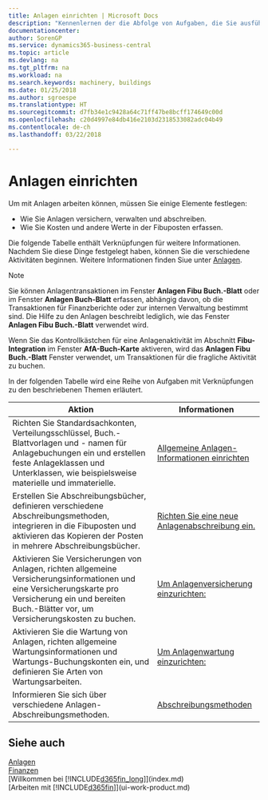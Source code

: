 ```yaml
---
title: Anlagen einrichten | Microsoft Docs
description: "Kennenlernen der die Abfolge von Aufgaben, die Sie ausführen müssen, um Anlagen einzurichten, wie Arbeitsplätze oder Gebäude."
documentationcenter: 
author: SorenGP
ms.service: dynamics365-business-central
ms.topic: article
ms.devlang: na
ms.tgt_pltfrm: na
ms.workload: na
ms.search.keywords: machinery, buildings
ms.date: 01/25/2018
ms.author: sgroespe
ms.translationtype: HT
ms.sourcegitcommit: d7fb34e1c9428a64c71ff47be8bcff174649c00d
ms.openlocfilehash: c20d4997e84db416e2103d2318533082adc04b49
ms.contentlocale: de-ch
ms.lasthandoff: 03/22/2018

---
```

# <a name="setting-up-fixed-assets"></a>Anlagen einrichten
Um mit Anlagen arbeiten können, müssen Sie einige Elemente festlegen:  

* Wie Sie Anlagen versichern, verwalten und abschreiben.  
* Wie Sie Kosten und andere Werte in der Fibuposten erfassen.  

Die folgende Tabelle enthält Verknüpfungen für weitere Informationen. Nachdem Sie diese Dinge festgelegt haben, können Sie die verschiedene Aktivitäten beginnen. Weitere Informationen finden Siue unter [Anlagen](fa-manage.md).  

> [!NOTE]  
>   Sie können Anlagentransaktionen im Fenster **Anlagen Fibu Buch.-Blatt** oder im Fenster **Anlagen Buch-Blatt** erfassen, abhängig davon, ob die Transaktionen für Finanzberichte oder zur internen Verwaltung bestimmt sind. Die Hilfe zu den Anlagen beschreibt lediglich, wie das Fenster **Anlagen Fibu Buch.-Blatt** verwendet wird.  

Wenn Sie das Kontrollkästchen für eine Anlagenaktivität im Abschnitt **Fibu-Integration** im Fenster **AfA-Buch-Karte** aktiveren, wird das **Anlagen Fibu Buch.-Blatt** Fenster verwendet, um Transaktionen für die fragliche Aktivität zu buchen.

In der folgenden Tabelle wird eine Reihe von Aufgaben mit Verknüpfungen zu den beschriebenen Themen erläutert.  

| Aktion | Informationen |
| --- | --- |
| Richten Sie Standardsachkonten, Verteilungsschlüssel, Buch.-Blattvorlagen und - namen für Anlagebuchungen ein und erstellen feste Anlageklassen und Unterklassen, wie beispielsweise materielle und immaterielle. |[Allgemeine Anlagen-Informationen einrichten](fa-how-setup-general.md) |
| Erstellen Sie Abschreibungsbücher, definieren verschiedene Abschreibungsmethoden, integrieren in die Fibuposten und aktivieren das Kopieren der Posten in mehrere Abschreibungsbücher. |[Richten Sie eine neue Anlagenabschreibung ein.](fa-how-setup-depreciation.md) |
| Aktivieren Sie Versicherungen von Anlagen, richten allgemeine Versicherungsinformationen und eine Versicherungskarte pro Versicherung ein und bereiten Buch.-Blätter vor, um Versicherungskosten zu buchen. |[Um Anlagenversicherung einzurichten:](fa-how-setup-insurance.md) |
| Aktivieren Sie die Wartung von Anlagen, richten allgemeine Wartungsinformationen und Wartungs-Buchungskonten ein, und definieren Sie Arten von Wartungsarbeiten. |[Um Anlagenwartung einzurichten:](fa-how-setup-maintenance.md) |
| Informieren Sie sich über verschiedene Anlagen-Abschreibungsmethoden. |[Abschreibungsmethoden](fa-depreciation-methods.md) |

## <a name="see-also"></a>Siehe auch
[Anlagen](fa-manage.md)  
[Finanzen](finance.md)  
[Willkommen bei [!INCLUDE[d365fin_long](includes/d365fin_long_md.md)]](index.md)  
[Arbeiten mit [!INCLUDE[d365fin](includes/d365fin_md.md)]](ui-work-product.md)

